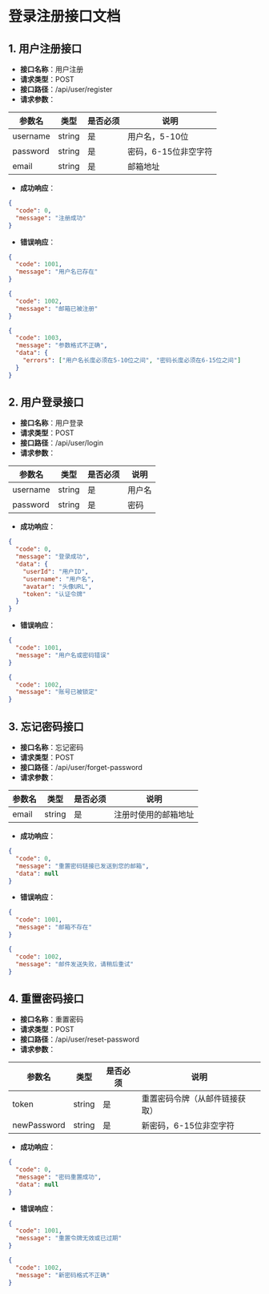 # 登录注册接口文档

## 1. 用户注册接口

- **接口名称**：用户注册
- **请求类型**：POST
- **接口路径**：/api/user/register
- **请求参数**：

| 参数名   | 类型   | 是否必须 | 说明                 |
| -------- | ------ | -------- | -------------------- |
| username | string | 是       | 用户名，5-10位       |
| password | string | 是       | 密码，6-15位非空字符 |
| email    | string | 是       | 邮箱地址             |

- **成功响应**：

```json
{
  "code": 0,
  "message": "注册成功"
}
```

- **错误响应**：

```json
{
  "code": 1001,
  "message": "用户名已存在"
}
```

```json
{
  "code": 1002,
  "message": "邮箱已被注册"
}
```

```json
{
  "code": 1003,
  "message": "参数格式不正确",
  "data": {
    "errors": ["用户名长度必须在5-10位之间", "密码长度必须在6-15位之间"]
  }
}
```

## 2. 用户登录接口

- **接口名称**：用户登录
- **请求类型**：POST
- **接口路径**：/api/user/login
- **请求参数**：

| 参数名   | 类型   | 是否必须 | 说明   |
| -------- | ------ | -------- | ------ |
| username | string | 是       | 用户名 |
| password | string | 是       | 密码   |

- **成功响应**：

```json
{
  "code": 0,
  "message": "登录成功",
  "data": {
    "userId": "用户ID",
    "username": "用户名",
    "avatar": "头像URL",
    "token": "认证令牌"
  }
}
```

- **错误响应**：

```json
{
  "code": 1001,
  "message": "用户名或密码错误"
}
```

```json
{
  "code": 1002,
  "message": "账号已被锁定"
}
```

## 3. 忘记密码接口

- **接口名称**：忘记密码
- **请求类型**：POST
- **接口路径**：/api/user/forget-password
- **请求参数**：

| 参数名 | 类型   | 是否必须 | 说明                 |
| ------ | ------ | -------- | -------------------- |
| email  | string | 是       | 注册时使用的邮箱地址 |

- **成功响应**：

```json
{
  "code": 0,
  "message": "重置密码链接已发送到您的邮箱",
  "data": null
}
```

- **错误响应**：

```json
{
  "code": 1001,
  "message": "邮箱不存在"
}
```

```json
{
  "code": 1002,
  "message": "邮件发送失败，请稍后重试"
}
```

## 4. 重置密码接口

- **接口名称**：重置密码
- **请求类型**：POST
- **接口路径**：/api/user/reset-password
- **请求参数**：

| 参数名      | 类型   | 是否必须 | 说明                           |
| ----------- | ------ | -------- | ------------------------------ |
| token       | string | 是       | 重置密码令牌（从邮件链接获取） |
| newPassword | string | 是       | 新密码，6-15位非空字符         |

- **成功响应**：

```json
{
  "code": 0,
  "message": "密码重置成功",
  "data": null
}
```

- **错误响应**：

```json
{
  "code": 1001,
  "message": "重置令牌无效或已过期"
}
```

```json
{
  "code": 1002,
  "message": "新密码格式不正确"
}
```
